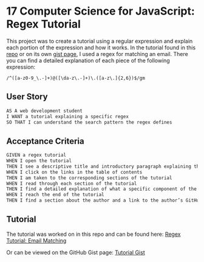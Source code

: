 # 17 Computer Science for JavaScript: Regex Tutorial

This project was to create a tutorial using a regular expression and explain each portion of the expression and how it works. In the tutorial found in this [repo](./regex-email-validation-gist.md) or on its own [gist page](https://gist.github.com/cnohilly/a24c22f3fc9c6e21577631f0e990df34), I used a regex for matching an email. There you can find a detailed explanation of each piece of the following expression:

```
/^([a-z0-9_\.-]+)@([\da-z\.-]+)\.([a-z\.]{2,6})$/gm
```

## User Story

```md
AS A web development student
I WANT a tutorial explaining a specific regex
SO THAT I can understand the search pattern the regex defines
```

## Acceptance Criteria

```md
GIVEN a regex tutorial
WHEN I open the tutorial
THEN I see a descriptive title and introductory paragraph explaining the purpose of the tutorial, a summary describing the regex featured in the tutorial, a table of contents linking to different sections that break down each component of the regex and explain what it does, and a section about the author with a link to the author’s GitHub profile
WHEN I click on the links in the table of contents
THEN I am taken to the corresponding sections of the tutorial
WHEN I read through each section of the tutorial
THEN I find a detailed explanation of what a specific component of the regex does
WHEN I reach the end of the tutorial
THEN I find a section about the author and a link to the author’s GitHub profile
```

## Tutorial

The tutorial was worked on in this repo and can be found here: [Regex Tutorial: Email Matching](./regex-email-validation-gist.md)

Or can be viewed on the GitHub Gist page: [Tutorial Gist](https://gist.github.com/cnohilly/a24c22f3fc9c6e21577631f0e990df34)
